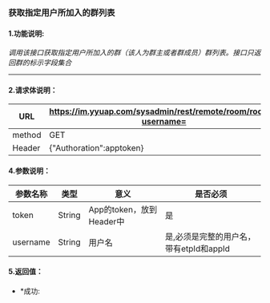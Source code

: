 ### 获取指定用户所加入的群列表

#### 1.功能说明:
*调用该接口获取指定用户所加入的群（该人为群主或者群成员）群列表。接口只返回群的标示字段集合*
***

#### 2.请求体说明：


|URL|https://im.yyuap.com/sysadmin/rest/remote/room/rooms?username=|
|----|----|
|method|GET|
|Header|{"Authoration":apptoken}|

#### 4.参数说明：

|参数名称|类型|意义|是否必须|
|----|----|----|----|
|token|String|App的token，放到Header中|是|
|username|String|用户名|是,必须是完整的用户名，带有etpId和appId|

#### 5.返回值：

- *成功: